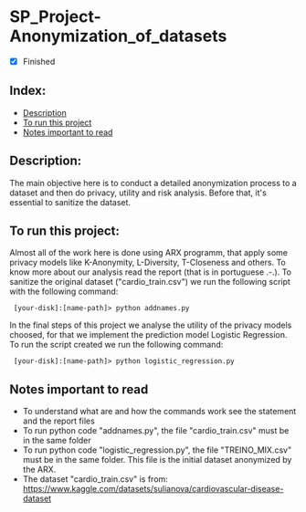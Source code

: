 # SP_Project-Anonymization_of_datasets

- [x] Finished

## Index:
- [Description](#description)
- [To run this project](#to-run-this-project)
- [Notes important to read](#notes-important-to-read)

## Description:
The main objective here is to conduct a detailed anonymization process to a dataset and then do privacy, utility and risk analysis. Before that, it's essential to sanitize the dataset.

## To run this project:
Almost all of the work here is done using ARX programm, that apply some privacy models like K-Anonymity, L-Diversity, T-Closeness and others. To know more about our analysis read the report (that is in portuguese .-.).
To sanitize the original dataset ("cardio_train.csv") we run the following script with the following command:
 ```shellscript
  [your-disk]:[name-path]> python addnames.py
 ```

In the final steps of this project we analyse the utility of the privacy models choosed, for that we implement the prediction model Logistic Regression. To run the script created we run the following command:
 ```shellscript
  [your-disk]:[name-path]> python logistic_regression.py
 ```

## Notes important to read
- To understand what are and how the commands work see the statement and the report files
- To run python code "addnames.py", the file "cardio_train.csv" must be in the same folder
- To run python code "logistic_regression.py", the file "TREINO_MIX.csv" must be in the same folder. This file is the initial dataset anonymized by the ARX.
- The dataset "cardio_train.csv" is from: https://www.kaggle.com/datasets/sulianova/cardiovascular-disease-dataset
